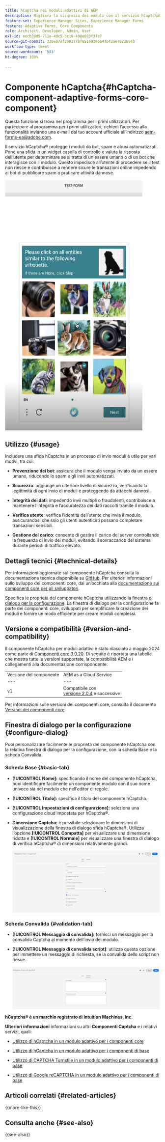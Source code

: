 ```yaml
---
title: hCaptcha nei moduli adattivi di AEM
description: Migliora la sicurezza dei moduli con il servizio hCaptcha&reg; senza sforzo. Guida dettagliata all’interno!
feature-set: Experience Manager Sites, Experience Manager Forms
feature: Adaptive Forms, Core Components
role: Architect, Developer, Admin, User
exl-id: eecb38d5-711e-4dc5-bc19-498e003f37e7
source-git-commit: 330e07af360377bf85169296647b43ae7023694b
workflow-type: tm+mt
source-wordcount: '583'
ht-degree: 100%

---
```


# Componente hCaptcha{#hCaptcha-component-adaptive-forms-core-component}

<span class="preview"> Questa funzione si trova nel programma per i primi utilizzatori. Per partecipare al programma per i primi utilizzatori, richiedi l’accesso alla funzionalità inviando una e-mail dal tuo account ufficiale all’indirizzo aem-forms-ea@adobe.com. </span>

Il servizio hCaptcha® protegge i moduli da bot, spam e abusi automatizzati. Pone una sfida in un widget casella di controllo e valuta la risposta dell’utente per determinare se si tratta di un essere umano o di un bot che interagisce con il modulo. Questo impedisce all’utente di procedere se il test non riesce e contribuisce a rendere sicure le transazioni online impedendo ai bot di pubblicare spam o praticare attività dannose.

![hCaptcha®](/help/adaptive-forms/assets/hCaptcha-challenge.png)

## Utilizzo {#usage}

Includere una sfida hCaptcha in un processo di invio moduli è utile per vari motivi, tra cui:

- **Prevenzione dei bot**: assicura che il modulo venga inviato da un essere umano, riducendo lo spam e gli invii automatizzati.

- **Sicurezza**: aggiunge un ulteriore livello di sicurezza, verificando la legittimità di ogni invio di moduli e proteggendo da attacchi dannosi.

- **Integrità dei dati**: impedendo invii multipli o fraudolenti, contribuisce a mantenere l’integrità e l’accuratezza dei dati raccolti tramite il modulo.

- **Verifica utente**: verifica l’identità dell’utente che invia il modulo, assicurandosi che solo gli utenti autenticati possano completare transazioni sensibili.

- **Gestione del carico**: consente di gestire il carico del server controllando la frequenza di invio dei moduli, evitando il sovraccarico del sistema durante periodi di traffico elevato.

## Dettagli tecnici {#technical-details}

Per informazioni aggiornate sul componente hCaptcha consulta la documentazione tecnica disponibile su [GitHub](https://github.com/adobe/aem-core-forms-components/blob/master/ui.af.apps/src/main/content/jcr_root/apps/core/fd/components/form/hCaptcha/v1/hCaptcha/README.md). Per ulteriori informazioni sullo sviluppo dei componenti core, dai un’occhiata alla [documentazione sui componenti core per gli sviluppatori](/help/developing/overview.md).

Specifica le proprietà del componente hCaptcha utilizzando la [finestra di dialogo per la configurazione](#configure-dialog). La finestra di dialogo per la configurazione fa parte dei componenti core, sviluppati per semplificare la creazione dei moduli e fornire un modo efficiente per creare moduli complessi.

## Versione e compatibilità {#version-and-compatibility}


Il componente hCaptcha per moduli adattivi è stato rilasciato a maggio 2024 come parte di [Componenti core 3.0.20](https://github.com/adobe/aem-core-forms-components/commit/a4cb97131ffad47137a8f5f173401128a1cf3491). Di seguito è riportata una tabella che mostra tutte le versioni supportate, la compatibilità AEM e i collegamenti alla documentazione corrispondente:

|  |  |
|---|---|
| Versione del componente | AEM as a Cloud Service |
| --- | --- |
| v1 | Compatibile con <br>[versione 2.0.4](/help/adaptive-forms/version.md) e successive | Compatibile | Compatibile |

Per informazioni sulle versioni dei componenti core, consulta il documento [Versioni dei componenti core](/help/adaptive-forms/version.md).

## Finestra di dialogo per la configurazione {#configure-dialog}

Puoi personalizzare facilmente le proprietà del componente hCaptcha con la relativa finestra di dialogo per la configurazione, con la scheda Base e la scheda Convalida.

### Scheda Base {#basic-tab}

- **[!UICONTROL Nome]:** specificando il nome del componente hCaptcha, puoi identificare facilmente un componente modulo con il suo nome univoco sia nel modulo che nell’editor di regole.
- **[!UICONTROL Titolo]:** specifica il titolo del componente hCaptcha.
- **[!UICONTROL Impostazioni di configurazione]:** seleziona una configurazione cloud impostata per hCaptcha®.
- **Dimensione Captcha:** è possibile selezionare le dimensioni di visualizzazione della finestra di dialogo sfida hCaptcha®. Utilizza l’opzione **[!UICONTROL Compatta]** per visualizzare una dimensione ridotta e **[!UICONTROL Normale]** per visualizzare una finestra di dialogo di verifica hCaptcha® di dimensioni relativamente grandi.<!-- or **[!UICONTROL Invisible]** to validate hCaptcha&reg; without explicitly rendering the checkbox widget on the user interface. -->

  ![Scheda Base hCaptcha](/help/adaptive-forms/assets/hcaptcha-basic.png)

### Scheda Convalida {#validation-tab}

- **[!UICONTROL Messaggio di convalida]:** fornisci un messaggio per la convalida Captcha al momento dell’invio del modulo.
- **[!UICONTROL Messaggio di convalida script]**: utilizza questa opzione per immettere un messaggio di richiesta, se la convalida dello script non riesce.

  ![Scheda Convalida hCaptcha](/help/adaptive-forms/assets/hcaptcha-validation-tab.png)

**hCaptcha® è un marchio registrato di Intuition Machines, Inc.**

**Ulteriori informazioni** informazioni su altri **Componenti Captcha** e i relativi servizi, quali:

- [Utilizzo di hCaptcha in un modulo adattivo per i componenti core](https://experienceleague.adobe.com/it/docs/experience-manager-cloud-service/content/forms/adaptive-forms-authoring/authoring-adaptive-forms-core-components/create-an-adaptive-form-on-forms-cs/integrate-adaptive-forms-hcaptcha-core-components)

- [Utilizzo di hCaptcha in un modulo adattivo per i componenti di base](https://experienceleague.adobe.com/it/docs/experience-manager-cloud-service/content/forms/adaptive-forms-authoring/authoring-adaptive-forms-foundation-components/add-components-to-an-adaptive-form/integrate-adaptive-forms-hcaptcha)

- [Utilizzo di CAPTCHA Turnstile in un modulo adattivo per i componenti di base](https://experienceleague.adobe.com/it/docs/experience-manager-cloud-service/content/forms/adaptive-forms-authoring/authoring-adaptive-forms-foundation-components/add-components-to-an-adaptive-form/integrate-adaptive-forms-turnstile)

- [Utilizzo di Google reCAPTCHA in un modulo adattivo per i componenti di base](https://experienceleague.adobe.com/it/docs/experience-manager-cloud-service/content/forms/adaptive-forms-authoring/authoring-adaptive-forms-core-components/create-an-adaptive-form-on-forms-cs/captcha-adaptive-forms-core-components)

## Articoli correlati {#related-articles}

{{more-like-this}}

## Consulta anche {#see-also}

{{see-also}}
